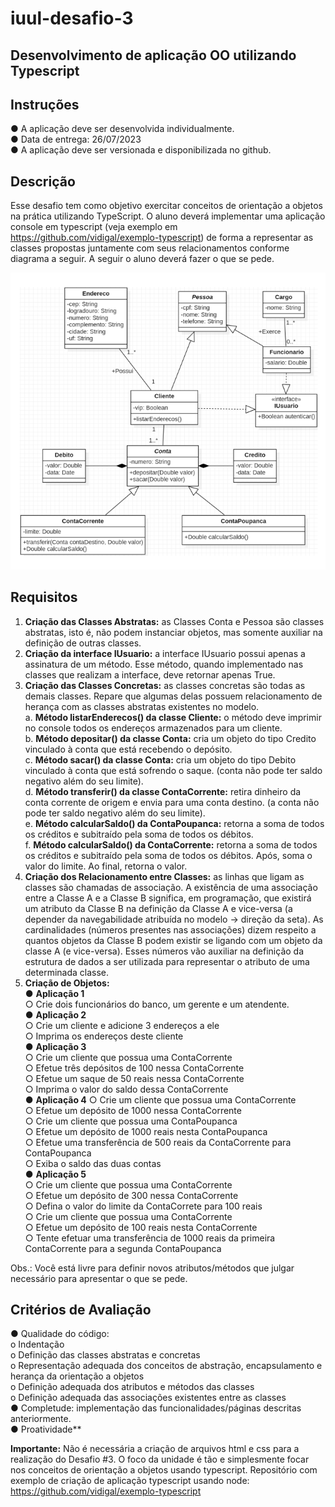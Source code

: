 # iuul-desafio-3
## Desenvolvimento de aplicação OO utilizando Typescript

## Instruções
● A aplicação deve ser desenvolvida individualmente.<br>
● Data de entrega: 26/07/2023<br>
● A aplicação deve ser versionada e disponibilizada no github.<br>

## Descrição
Esse desafio tem como objetivo exercitar conceitos de orientação a objetos na prática utilizando
TypeScript. O aluno deverá implementar uma aplicação console em typescript (veja exemplo em
<https://github.com/vidigal/exemplo-typescript>) de forma a representar as classes propostas
juntamente com seus relacionamentos conforme diagrama a seguir. A seguir o aluno deverá fazer
o que se pede.

<img src="uml.png"/>

## Requisitos
1. **Criação das Classes Abstratas:** as Classes Conta e Pessoa são classes abstratas, isto é,
não podem instanciar objetos, mas somente auxiliar na definição de outras classes.
2. **Criação da interface IUsuario:** a interface IUsuario possui apenas a assinatura de um
método. Esse método, quando implementado nas classes que realizam a interface, deve
retornar apenas True.
3. **Criação das Classes Concretas:** as classes concretas são todas as demais classes. Repare
que algumas delas possuem relacionamento de herança com as classes abstratas existentes
no modelo.<br>
  a. **Método listarEnderecos() da classe Cliente:** o método deve imprimir no console
     todos os endereços armazenados para um cliente.<br>
  b. **Método depositar() da classe Conta:** cria um objeto do tipo Credito vinculado à
     conta que está recebendo o depósito.<br>
  c. **Método sacar() da classe Conta:** cria um objeto do tipo Debito vinculado à conta
     que está sofrendo o saque. (conta não pode ter saldo negativo além do seu limite).<br>
  d. **Método transferir() da classe ContaCorrente:** retira dinheiro da conta corrente de
     origem e envia para uma conta destino. (a conta não pode ter saldo negativo além
     do seu limite).<br>
  e. **Método calcularSaldo() da ContaPoupanca:** retorna a soma de todos os créditos
     e subitraído pela soma de todos os débitos.<br>
  f. **Método calcularSaldo() da ContaCorrente:** retorna a soma de todos os créditos e
     subitraído pela soma de todos os débitos. Após, soma o valor do limite. Ao final,
     retorna o valor.<br>
4. **Criação dos Relacionamento entre Classes:** as linhas que ligam as classes são chamadas
de associação. A existência de uma associação entre a Classe A e a Classe B significa, em
programação, que existirá um atributo da Classe B na definição da Classe A e vice-versa (a
depender da navegabilidade atribuída no modelo → direção da seta). As cardinalidades
(números presentes nas associações) dizem respeito a quantos objetos da Classe B podem
existir se ligando com um objeto da classe A (e vice-versa). Esses números vão auxiliar na
definição da estrutura de dados a ser utilizada para representar o atributo de uma determinada
classe.
5. **Criação de Objetos:**<br>
  ● **Aplicação 1**<br>
    ○ Crie dois funcionários do banco, um gerente e um atendente.<br>
  ● **Aplicação 2**<br>
    ○ Crie um cliente e adicione 3 endereços a ele<br>
    ○ Imprima os endereços deste cliente<br>
  ● **Aplicação 3**<br>
    ○ Crie um cliente que possua uma ContaCorrente<br>
    ○ Efetue três depósitos de 100 nessa ContaCorrente<br>
    ○ Efetue um saque de 50 reais nessa ContaCorrente<br>
    ○ Imprima o valor do saldo dessa ContaCorrente<br>
  ● **Aplicação 4**
    ○ Crie um cliente que possua uma ContaCorrente<br>
    ○ Efetue um depósito de 1000 nessa ContaCorrente<br>
    ○ Crie um cliente que possua uma ContaPoupanca<br>
    ○ Efetue um depósito de 1000 reais nesta ContaPoupanca<br>
    ○ Efetue uma transferência de 500 reais da ContaCorrente para ContaPoupanca<br>
    ○ Exiba o saldo das duas contas<br>
  ● **Aplicação 5**<br>
    ○ Crie um cliente que possua uma ContaCorrente<br>
    ○ Efetue um depósito de 300 nessa ContaCorrente<br>
    ○ Defina o valor do limite da ContaCorrete para 100 reais<br>
    ○ Crie um cliente que possua uma ContaCorrente<br>
    ○ Efetue um depósito de 100 reais nesta ContaCorrente<br>
    ○ Tente efetuar uma transferência de 1000 reais da primeira ContaCorrente para a
      segunda ContaPoupanca<br>

Obs.: Você está livre para definir novos atributos/métodos que julgar necessário para apresentar o
que se pede.<br>

## Critérios de Avaliação
● Qualidade do código:<br>
  o Indentação<br>
  o Definição das classes abstratas e concretas<br>
  o Representação adequada dos conceitos de abstração, encapsulamento e herança da orientação a objetos<br>
  o Definição adequada dos atributos e métodos das classes<br>
  o Definição adequada das associações existentes entre as classes<br>
● Completude: implementação das funcionalidades/páginas descritas anteriormente.<br>
● Proatividade**<br>

**Importante:** Não é necessária a criação de arquivos html e css para a realização do Desafio #3.
O foco da unidade é tão e simplesmente focar nos conceitos de orientação a objetos usando
typescript. Repositório com exemplo de criação de aplicação typescript usando node:
<https://github.com/vidigal/exemplo-typescript>
